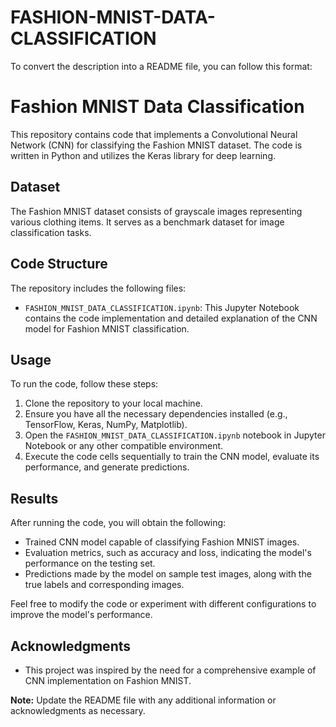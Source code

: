 # FASHION-MNIST-DATA-CLASSIFICATION

To convert the description into a README file, you can follow this format:

# Fashion MNIST Data Classification

This repository contains code that implements a Convolutional Neural Network (CNN) for classifying the Fashion MNIST dataset. The code is written in Python and utilizes the Keras library for deep learning.

## Dataset

The Fashion MNIST dataset consists of grayscale images representing various clothing items. It serves as a benchmark dataset for image classification tasks. 

## Code Structure

The repository includes the following files:

- `FASHION_MNIST_DATA_CLASSIFICATION.ipynb`: This Jupyter Notebook contains the code implementation and detailed explanation of the CNN model for Fashion MNIST classification.

## Usage

To run the code, follow these steps:

1. Clone the repository to your local machine.
2. Ensure you have all the necessary dependencies installed (e.g., TensorFlow, Keras, NumPy, Matplotlib).
3. Open the `FASHION_MNIST_DATA_CLASSIFICATION.ipynb` notebook in Jupyter Notebook or any other compatible environment.
4. Execute the code cells sequentially to train the CNN model, evaluate its performance, and generate predictions.

## Results

After running the code, you will obtain the following:

- Trained CNN model capable of classifying Fashion MNIST images.
- Evaluation metrics, such as accuracy and loss, indicating the model's performance on the testing set.
- Predictions made by the model on sample test images, along with the true labels and corresponding images.

Feel free to modify the code or experiment with different configurations to improve the model's performance.



## Acknowledgments
- This project was inspired by the need for a comprehensive example of CNN implementation on Fashion MNIST.

**Note:** Update the README file with any additional information or acknowledgments as necessary.
